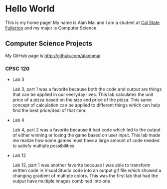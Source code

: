 # Hello World

This is my home page! My name is Alan Mai and I am a student at [Cal State Fullerton](http://www.fullerton.edu/) and my major is Computer Science.

## Computer Science Projects

My GitHub page is http://github.com/alannmai.

### CPSC 120

* Lab 3

    Lab 3, part 1 was a favorite because both the code and output are things that can be applied in our everyday lives. This lab calculates the unit price of a pizza based on the size and price of the pizza. This same concept of calculation can be applied to different things which can help find the best price/deal of that item.

* Lab 4

    Lab 4, part 2 was a favorite because it had code which led to the output of either winning or losing the game based on user input. This lab made me realize how some games must have a large amount of code needed to satisfy multiple possibilities.

* Lab 12

    Lab 12, part 1 was another favorite because I was able to transform written code in Visual Studio code into an output gif file which showed a changing gradient of multiple colors. This was the first lab that had the output have multiple images combined into one.
